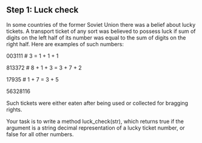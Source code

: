 ## Step 1: Luck check

In some countries of the former Soviet Union there was a belief about lucky tickets. A transport ticket of any sort was believed to possess luck if sum of digits on the left half of its number was equal to the sum of digits on the right half. Here are examples of such numbers:

003111    #         3 = 1 + 1 + 1

813372    # 8 + 1 + 3 = 3 + 7 + 2

17935     #     1 + 7 = 3 + 5

56328116


Such tickets were either eaten after being used or collected for bragging rights.

Your task is to write a method luck_check(str), which returns true if the argument is a string decimal representation of a lucky ticket number, or false for all other numbers.
